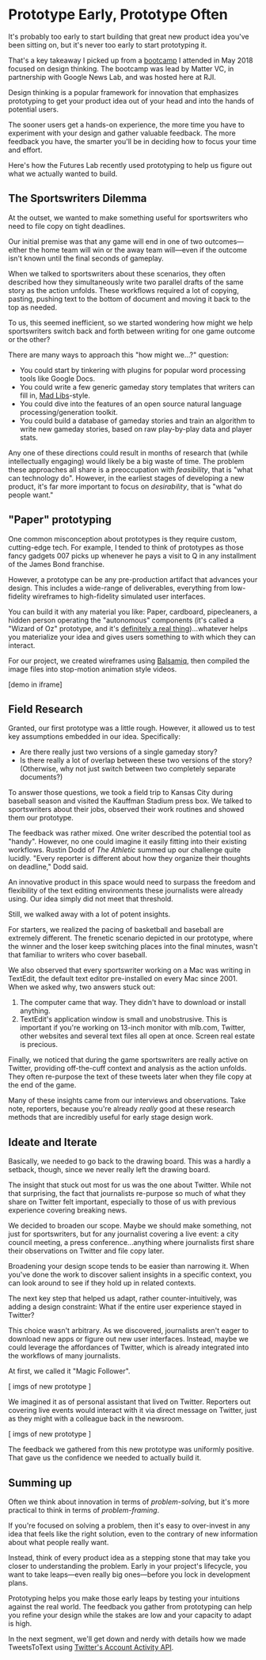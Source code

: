 # Prototype Early, Prototype Often

It's probably too early to start building that great new product idea you've been sitting on, but it's never too early to start prototyping it.

That's a key takeaway I picked up from a [bootcamp](https://medium.com/matter-driven-narrative/a-lot-more-experiments-open-matter-e3088db96fb) I attended in May 2018 focused on design thinking. The bootcamp was lead by Matter VC, in partnership with Google News Lab, and was hosted here at RJI.

Design thinking is a popular framework for innovation that emphasizes prototyping to get your product idea out of your head and into the hands of potential users.

The sooner users get a hands-on experience, the more time you have to experiment with your design and gather valuable feedback. The more feedback you have, the smarter you'll be in deciding how to focus your time and effort.

Here's how the Futures Lab recently used prototyping to help us figure out what we actually wanted to build.

## The Sportswriters Dilemma

At the outset, we wanted to make something useful for sportswriters who need to file copy on tight deadlines.

Our initial premise was that any game will end in one of two outcomes—either the home team will win or the away team will—even if the outcome isn't known until the final seconds of gameplay.

When we talked to sportswriters about these scenarios, they often described how they simultaneously write two parallel drafts of the same story as the action unfolds. These workflows required a lot of copying, pasting, pushing text to the bottom of document and moving it back to the top as needed.

To us, this seemed inefficient, so we started wondering how might we help sportswriters switch back and forth between writing for one game outcome or the other?

There are many ways to approach this "how might we...?" question:

* You could start by tinkering with plugins for popular word processing tools like Google Docs.
* You could write a few generic gameday story templates that writers can fill in, [Mad Libs](http://www.madlibs.com/)-style.
* You could dive into the features of an open source natural language processing/generation toolkit.
* You could build a database of gameday stories and train an algorithm to write new gameday stories, based on raw play-by-play data and player stats.

Any one of these directions could result in months of research that (while intellectually engaging) would likely be a big waste of time. The problem these approaches all share is a preoccupation with *feasibility*, that is "what can technology do". However, in the earliest stages of developing a new product, it's far more important to focus on *desirability*, that is "what do people want."

## "Paper" prototyping

One common misconception about prototypes is they require custom, cutting-edge tech. For example, I tended to think of prototypes as those fancy gadgets 007 picks up whenever he pays a visit to Q in any installment of the James Bond franchise.

However, a prototype can be any pre-production artifact that advances your design. This includes a wide-range of deliverables, everything from low-fidelity wireframes to high-fidelity simulated user interfaces.

You can build it with any material you like: Paper, cardboard, pipecleaners, a hidden person operating the "autonomous" components (it's called a "Wizard of Oz" prototype, and it's [definitely a real thing](https://en.wikipedia.org/wiki/Wizard_of_Oz_experiment))...whatever helps you materialize your idea and gives users something to with which they can interact.

For our project, we created wireframes using [Balsamiq](https://balsamiq.com/wireframes/), then compiled the image files into stop-motion animation style videos.

[demo in iframe]

## Field Research

Granted, our first prototype was a little rough. However, it allowed us to test key assumptions embedded in our idea. Specifically:

* Are there really just two versions of a single gameday story?
* Is there really a lot of overlap between these two versions of the story? (Otherwise, why not just switch between two completely separate documents?)

To answer those questions, we took a field trip to Kansas City during baseball season and visited the Kauffman Stadium press box. We talked to sportswriters about their jobs, observed their work routines and showed them our prototype.

The feedback was rather mixed. One writer described the potential tool as "handy". However, no one could imagine it easily fitting into their existing workflows. Rustin Dodd of *The Athletic* summed up our challenge quite lucidly. "Every reporter is different about how they organize their thoughts on deadline," Dodd said.

An innovative product in this space would need to surpass the freedom and flexibility of the text editing environments these journalists were already using. Our idea simply did not meet that threshold.

Still, we walked away with a lot of potent insights.

For starters, we realized the pacing of basketball and baseball are extremely different. The frenetic scenario depicted in our prototype, where the winner and the loser keep switching places into the final minutes, wasn't that familiar to writers who cover baseball.

We also observed that every sportswriter working on a Mac was writing in TextEdit, the default text editor pre-installed on every Mac since 2001. When we asked why, two answers stuck out:

1. The computer came that way. They didn't have to download or install anything.
2. TextEdit's application window is small and unobstrusive. This is important if you're working on 13-inch monitor with mlb.com, Twitter, other websites and several text files all open at once. Screen real estate is precious.

Finally, we noticed that during the game sportswriters are really active on Twitter, providing off-the-cuff context and analysis as the action unfolds. They often re-purpose the text of these tweets later when they file copy at the end of the game.

Many of these insights came from our interviews and observations. Take note, reporters, because you're already *really* good at these research methods that are incredibly useful for early stage design work.

## Ideate and Iterate

Basically, we needed to go back to the drawing board. This was a hardly a setback, though, since we never really left the drawing board.

The insight that stuck out most for us was the one about Twitter. While not that surprising, the fact that journalists re-purpose so much of what they share on Twitter felt important, especially to those of us with previous experience covering breaking news.

We decided to broaden our scope. Maybe we should make something, not just for sportswriters, but for any journalist covering a live event: a city council meeting, a press conference...anything where journalists first share their observations on Twitter and file copy later.

Broadening your design scope tends to be easier than narrowing it. When you've done the work to discover salient insights in a specific context, you can look around to see if they hold up in related contexts. 

The next key step that helped us adapt, rather counter-intuitively, was adding a design constraint: What if the entire user experience stayed in Twitter?

This choice wasn't arbitrary. As we discovered, journalists aren't eager to download new apps or figure out new user interfaces. Instead, maybe we could leverage the affordances of Twitter, which is already integrated into the workflows of many journalists.

At first, we called it "Magic Follower".

[ imgs of new prototype ]

We imagined it as of personal assistant that lived on Twitter. Reporters out covering live events would interact with it via direct message on Twitter, just as they might with a colleague back in the newsroom.

[ imgs of new prototype ]

The feedback we gathered from this new prototype was uniformly positive. That gave us the confidence we needed to actually build it.

## Summing up

Often we think about innovation in terms of *problem-solving*, but it's more practical to think in terms of *problem-framing*.

If you're focused on solving a problem, then it's easy to over-invest in any idea that feels like the right solution, even to the contrary of new information about what people really want.

Instead, think of every product idea as a stepping stone that may take you closer to understanding the problem. Early in your project's lifecycle, you want to take leaps—even really big ones—before you lock in development plans.

Prototyping helps you make those early leaps by testing your intuitions against the real world. The feedback you gather from prototyping can help you refine your design while the stakes are low and your capacity to adapt is high. 

In the next segment, we'll get down and nerdy with details how we made TweetsToText using [Twitter's Account Activity API](https://developer.twitter.com/en/products/accounts-and-users/account-activity-api.html).



